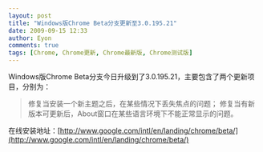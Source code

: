 ```yaml
---
layout: post
title: "Windows版Chrome Beta分支更新至3.0.195.21"
date: 2009-09-15 12:33
author: Eyon
comments: true
tags: [Chrome, Chrome更新, Chrome最新版, Chrome测试版]
---
```

Windows版Chrome Beta分支今日升级到了3.0.195.21，主要包含了两个更新项目，分别为：



>修复当安装一个新主题之后，在某些情况下丢失焦点的问题；
修复当有新版本可更新后，About窗口在某些语言环境下不能正常显示的问题。



在线安装地址：[http://www.google.com/intl/en/landing/chrome/beta/](http://www.google.com/intl/en/landing/chrome/beta/)
